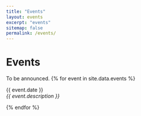 ```yaml
---
title: "Events"
layout: events
excerpt: "events"
sitemap: false
permalink: /events/
---
```


# Events
To be announced.
{% for event in site.data.events %}
  <p>{{ event.date }} <br>
  <em>{{ event.description }}</em></p>
  {% endfor %}
